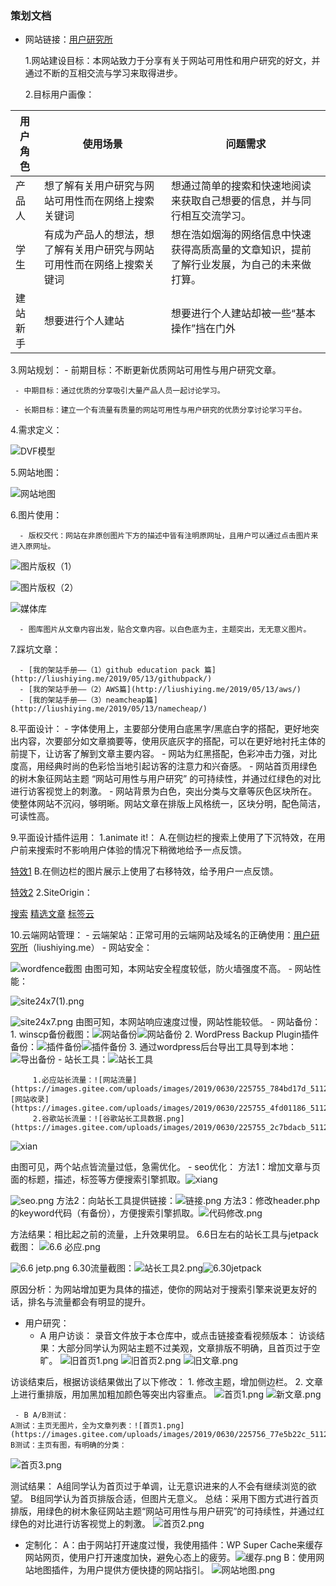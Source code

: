 ### 策划文档
- 网站链接：[用户研究所](http://liushiying.me/)

   1.网站建设目标：本网站致力于分享有关于网站可用性和用户研究的好文，并通过不断的互相交流与学习来取得进步。

   2.目标用户画像：

用户角色 | 使用场景 | 问题需求 |
---|---|---|
产品人 | 想了解有关用户研究与网站可用性而在网络上搜索关键词 |想通过简单的搜索和快速地阅读来获取自己想要的信息，并与同行相互交流学习。
学生 | 有成为产品人的想法，想了解有关用户研究与网站可用性而在网络上搜索关键词 |想在浩如烟海的网络信息中快速获得高质高量的文章知识，提前了解行业发展，为自己的未来做打算。
建站新手 | 想要进行个人建站 | 想要进行个人建站却被一些“基本操作”挡在门外


   3.网站规划：
     - 前期目标：不断更新优质网站可用性与用户研究文章。

     - 中期目标：通过优质的分享吸引大量产品人员一起讨论学习。

     - 长期目标：建立一个有流量有质量的网站可用性与用户研究的优质分享讨论学习平台。

   4.需求定义：

![DVF模型](https://images.gitee.com/uploads/images/2019/0630/225753_3396ff3e_5112336.jpeg)

   5.网站地图：

![网站地图](https://images.gitee.com/uploads/images/2019/0630/225753_12229114_5112336.jpeg)

   6.图片使用：

      - 版权交代：网站在非原创图片下方的描述中皆有注明原网址，且用户可以通过点击图片来进入原网址。

![图片版权（1）](https://images.gitee.com/uploads/images/2019/0630/225754_49f6e627_5112336.png)

![图片版权（2）](https://images.gitee.com/uploads/images/2019/0630/225753_41e18ef9_5112336.png)

![媒体库](https://images.gitee.com/uploads/images/2019/0630/225753_61ee737d_5112336.png)

      - 图库图片从文章内容出发，贴合文章内容。以白色底为主，主题突出，无无意义图片。

   7.踩坑文章：

      - [我的架站手册——（1）github education pack 篇](http://liushiying.me/2019/05/13/githubpack/)
      - [我的架站手册——（2）AWS篇](http://liushiying.me/2019/05/13/aws/)
      - [我的架站手册——（3）neamcheap篇](http://liushiying.me/2019/05/13/namecheap/)

   8.平面设计：
      - 字体使用上，主要部分使用白底黑字/黑底白字的搭配，更好地突出内容，次要部分如文章摘要等，使用灰底灰字的搭配，可以在更好地衬托主体的前提下，让访客了解到文章主要内容。
      - 网站为红黑搭配，色彩冲击力强，对比度高，用经典时尚的色彩恰当地引起访客的注意力和兴奋感。
      - 网站首页用绿色的树木象征网站主题 “网站可用性与用户研究” 的可持续性，并通过红绿色的对比进行访客视觉上的刺激。
      - 网站背景为白色，突出分类与文章等灰色区块所在。使整体网站不沉闷，够明晰。网站文章在排版上风格统一，区块分明，配色简洁，可读性高。
    
   9.平面设计插件运用：
      1.animate it!：
A.在侧边栏的搜索上使用了下沉特效，在用户前来搜索时不影响用户体验的情况下稍微地给予一点反馈。

[特效1](http://liushiying.me/category/%E6%9E%B6%E7%AB%99%E6%95%99%E7%A8%8B/?customize_changeset_uuid=1610a372-9782-4d31-8cb0-023fadb60cd8&customize_autosaved=on)
B.在侧边栏的图片展示上使用了右移特效，给予用户一点反馈。

[特效2](http://liushiying.me/category/%E6%9E%B6%E7%AB%99%E6%95%99%E7%A8%8B/?customize_changeset_uuid=1610a372-9782-4d31-8cb0-023fadb60cd8&customize_autosaved=on)
      2.SiteOrigin：

[搜索](http://liushiying.me/category/%E6%9E%B6%E7%AB%99%E6%95%99%E7%A8%8B/) [精选文章](http://liushiying.me/category/%E7%94%A8%E6%88%B7%E7%A0%94%E7%A9%B6/?customize_changeset_uuid=1610a372-9782-4d31-8cb0-023fadb60cd8&customize_autosaved=on) [标签云](http://liushiying.me/category/%E6%9E%B6%E7%AB%99%E6%95%99%E7%A8%8B/?customize_changeset_uuid=1610a372-9782-4d31-8cb0-023fadb60cd8&customize_autosaved=on)

   10.云端网站管理：
       - 云端架站：正常可用的云端网站及域名的正确使用：[用户研究所](http://liushiying.me/)（liushiying.me）
       - 网站安全：

![wordfence截图](https://images.gitee.com/uploads/images/2019/0630/225754_a40a7c7d_5112336.png)
由图可知，本网站安全程度较低，防火墙强度不高。
       - 网站性能：

![site24x7(1).png](https://images.gitee.com/uploads/images/2019/0630/225754_0c7e58d9_5112336.png)

![site24x7.png](https://images.gitee.com/uploads/images/2019/0630/225754_bc72b6ef_5112336.png)
由图可知，本网站响应速度过慢，网站性能较低。
      - 网站备份：
          1. winscp备份截图：![网站备份](https://images.gitee.com/uploads/images/2019/0630/225754_a1344085_5112336.png)![网站备份](https://images.gitee.com/uploads/images/2019/0630/225754_39ad4b16_5112336.png)
          2. WordPress Backup Plugin插件备份：![插件备份](https://images.gitee.com/uploads/images/2019/0630/225754_56fdb164_5112336.png)![插件备份](https://images.gitee.com/uploads/images/2019/0630/225754_4a672a9e_5112336.png)
          3. 通过wordpress后台导出工具导到本地：![导出备份](https://images.gitee.com/uploads/images/2019/0630/225754_3fa76928_5112336.png)
      - 站长工具：![站长工具](https://images.gitee.com/uploads/images/2019/0630/225755_ab6221cb_5112336.png)

         1.必应站长流量：![网站流量](https://images.gitee.com/uploads/images/2019/0630/225755_784bd17d_5112336.png)![网站收录](https://images.gitee.com/uploads/images/2019/0630/225755_4fd01186_5112336.png)
         2.谷歌站长流量：![谷歌站长工具数据.png](https://images.gitee.com/uploads/images/2019/0630/225755_2c7bdacb_5112336.png)
![xian](https://images.gitee.com/uploads/images/2019/0630/225756_8a2ab410_5112336.png)

由图可见，两个站点皆流量过低，急需优化。
      - seo优化：
方法1：增加文章与页面的标题，描述，标签等方便搜索引擎抓取。![xiang](https://images.gitee.com/uploads/images/2019/0630/225755_063dc7c1_5112336.png)

![seo.png](https://images.gitee.com/uploads/images/2019/0630/225755_19a7288d_5112336.png)
方法2：向站长工具提供链接：![链接.png](https://images.gitee.com/uploads/images/2019/0630/225755_66c2e6ea_5112336.png)
方法3：修改header.php的keyword代码（有备份），方便搜索引擎抓取。![代码修改.png](https://images.gitee.com/uploads/images/2019/0630/225755_368b2f45_5112336.png)

   方法结果：相比起之前的流量，上升效果明显。
   6.6日左右的站长工具与jetpack截图：
![6.6 必应.png](https://images.gitee.com/uploads/images/2019/0630/225756_3720fc78_5112336.png)

![6.6 jetp.png](https://images.gitee.com/uploads/images/2019/0630/225755_c4bf8e9d_5112336.png)
   6.30流量截图：![站长工具2.png](https://images.gitee.com/uploads/images/2019/0630/225756_b1b6b962_5112336.png)![6.30jetpack](https://images.gitee.com/uploads/images/2019/0630/225756_aa5a0c01_5112336.png)

   原因分析：为网站增加更为具体的描述，使你的网站对于搜索引擎来说更友好的话，排名与流量都会有明显的提升。
   - 用户研究：
      - A 用户访谈：
   录音文件放于本仓库中，或点击链接查看视频版本：
访谈结果：大部分同学认为网站主题不过美观，文章排版不明确，且首页过于空旷。
![旧首页1.png](https://images.gitee.com/uploads/images/2019/0630/225757_e547b3c5_5112336.png)
![旧首页2.png](https://images.gitee.com/uploads/images/2019/0630/225757_599841a0_5112336.png)
![旧文章.png](https://images.gitee.com/uploads/images/2019/0630/225757_2876f4c8_5112336.png)

   访谈结束后，根据访谈结果做出了以下修改：
      1. 修改主题，增加侧边栏。
      2. 文章上进行重排版，用加黑加粗加颜色等突出内容重点。
![首页1.png](https://images.gitee.com/uploads/images/2019/0630/225757_5f55dc10_5112336.png)
![新文章.png](https://images.gitee.com/uploads/images/2019/0630/225756_e8de0f12_5112336.png)

     - B A/B测试：
    A测试：主页无图片，全为文章列表：![首页1.png](https://images.gitee.com/uploads/images/2019/0630/225756_77e5b22c_5112336.png)
    B测试：主页有图，有明确的分类：
![首页3.png](https://images.gitee.com/uploads/images/2019/0630/225757_84be5ac8_5112336.png)

   测试结果：
   A组同学认为首页过于单调，让无意识进来的人不会有继续浏览的欲望。
   B组同学认为首页排版合适，但图片无意义。
   总结：采用下图方式进行首页排版，用绿色的树木象征网站主题“网站可用性与用户研究”的可持续性，并通过红绿色的对比进行访客视觉上的刺激。
![首页2.png](https://images.gitee.com/uploads/images/2019/0630/225757_d0ec372b_5112336.png)

   - 定制化：
      A：由于网站打开速度过慢，我使用插件：WP Super Cache来缓存网站网页，使用户打开速度加快，避免心态上的疲劳。![缓存.png](https://images.gitee.com/uploads/images/2019/0630/225757_63dc3ef7_5112336.png)
B：使用网站地图插件，为用户提供方便快捷的网站指引。
![网站地图.png](https://images.gitee.com/uploads/images/2019/0630/225757_543e8659_5112336.png)








